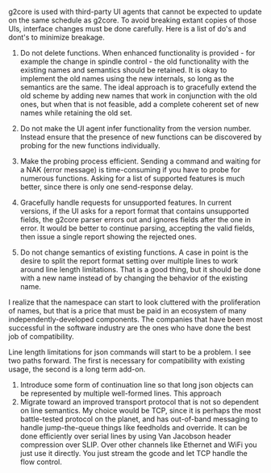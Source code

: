 g2core is used with third-party UI agents that cannot be expected to update on the same schedule as g2core. To avoid breaking extant copies of those UIs, interface changes must be done carefully.  Here is a list of do's and dont's to minimize breakage.

1. Do not delete functions.  When enhanced functionality is provided - for example the change in spindle control - the old functionality with the existing names and semantics should be retained. It is okay to implement the old names using the new internals, so long as the semantics are the same. The ideal approach is to gracefully extend the old scheme by adding new names that work in conjunction with the old ones, but when that is not feasible, add a complete coherent set of new names while retaining the old set.

2. Do not make the UI agent infer functionality from the version number.  Instead ensure that the presence of new functions can be discovered by probing for the new functions individually.

3. Make the probing process efficient.  Sending a command and waiting for a NAK (error message) is time-consuming if you have to probe for numerous functions.  Asking for a list of supported features is much better, since there is only one send-response delay.

4. Gracefully handle requests for unsupported features. In current versions, if the UI asks for a report format that contains unsupported fields, the g2core parser errors out and ignores fields after the one in error.  It would be better to continue parsing, accepting the valid fields, then issue a single report showing the rejected ones.

5. Do not change semantics of existing functions. A case in point is the desire to split the report format setting over multiple lines to work around line length limitations.  That is a good thing, but it should be done with a new name instead of by changing the behavior of the existing name.

I realize that the namespace can start to look cluttered with the proliferation of names, but that is a price that must be paid in an ecosystem of many independently-developed components.  The companies that have been most successful in the software industry are the ones who have done the best job of compatibility.

Line length limitations for json commands will start to be a problem.  I see two paths forward. The first is necessary for compatibility with existing usage, the second is a long term add-on.
1. Introduce some form of continuation line so that long json objects can be represented by multiple well-formed lines. This approach 
2. Migrate toward an improved transport protocol that is not so dependent on line semantics. My choice would be TCP, since it is perhaps the most battle-tested protocol on the planet, and has out-of-band messaging to handle jump-the-queue things like feedholds and override. It can be done efficiently over serial lines by using Van Jacobson header compression over SLIP. Over other channels like Ethernet and WiFi you just use it directly.  You just stream the gcode and let TCP handle the flow control.

